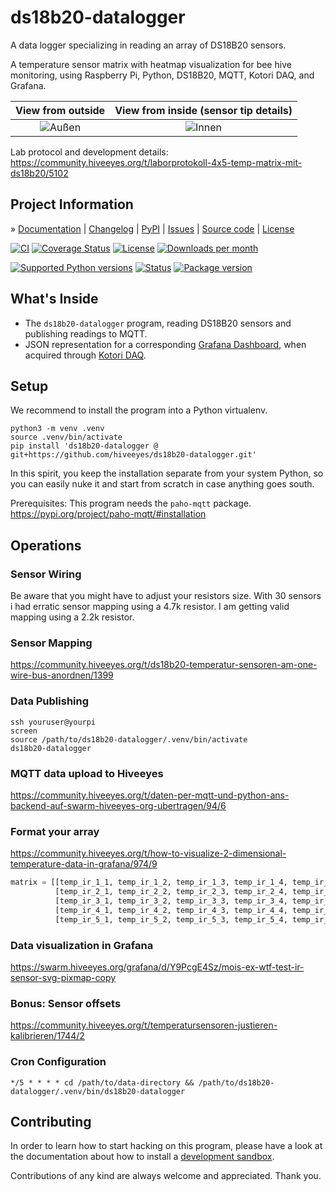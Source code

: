 # ds18b20-datalogger

A data logger specializing in reading an array of DS18B20 sensors.

A temperature sensor matrix with heatmap visualization for bee hive monitoring,
using Raspberry Pi, Python, DS18B20, MQTT, Kotori DAQ, and Grafana. 


| View from outside | View from inside (sensor tip details) |
|:----:|:----:|
| ![Außen](https://community.hiveeyes.org/uploads/default/optimized/2X/f/f59f0149306b811f793627ec956c3e43c3758e51_2_334x500.jpeg)  | ![Innen](https://community.hiveeyes.org/uploads/default/optimized/2X/1/10f98dd272bd95940b311e22ef756114bd4efa04_2_333x500.jpeg) |


Lab protocol and development details:
https://community.hiveeyes.org/t/laborprotokoll-4x5-temp-matrix-mit-ds18b20/5102


## Project Information

» [Documentation]
| [Changelog]
| [PyPI]
| [Issues]
| [Source code]
| [License]

[![CI][badge-tests]][project-tests]
[![Coverage Status][badge-coverage]][project-codecov]
[![License][badge-license]][project-license]
[![Downloads per month][badge-downloads-per-month]][project-downloads]

[![Supported Python versions][badge-python-versions]][project-pypi]
[![Status][badge-status]][project-pypi]
[![Package version][badge-package-version]][project-pypi]


## What's Inside

- The `ds18b20-datalogger` program, reading DS18B20 sensors and
  publishing readings to MQTT.
- JSON representation for a corresponding [Grafana Dashboard],
  when acquired through [Kotori DAQ].


## Setup
We recommend to install the program into a Python virtualenv.
```shell
python3 -m venv .venv
source .venv/bin/activate
pip install 'ds18b20-datalogger @ git+https://github.com/hiveeyes/ds18b20-datalogger.git'
```

In this spirit, you keep the installation separate from your system Python, so
you can easily nuke it and start from scratch in case anything goes south.

Prerequisites: This program needs the `paho-mqtt` package.
https://pypi.org/project/paho-mqtt/#installation


## Operations

### Sensor Wiring
Be aware that you might have to adjust your resistors size.
With 30 sensors i had erratic sensor mapping using a 4.7k resistor.
I am getting valid mapping using a 2.2k resistor.

### Sensor Mapping
https://community.hiveeyes.org/t/ds18b20-temperatur-sensoren-am-one-wire-bus-anordnen/1399

### Data Publishing
```shell
ssh youruser@yourpi
screen
source /path/to/ds18b20-datalogger/.venv/bin/activate
ds18b20-datalogger
```

### MQTT data upload to Hiveeyes
https://community.hiveeyes.org/t/daten-per-mqtt-und-python-ans-backend-auf-swarm-hiveeyes-org-ubertragen/94/6

### Format your array
https://community.hiveeyes.org/t/how-to-visualize-2-dimensional-temperature-data-in-grafana/974/9
```python
matrix = [[temp_ir_1_1, temp_ir_1_2, temp_ir_1_3, temp_ir_1_4, temp_ir_1_5, temp_ir_1_6],
          [temp_ir_2_1, temp_ir_2_2, temp_ir_2_3, temp_ir_2_4, temp_ir_2_5, temp_ir_2_6],
          [temp_ir_3_1, temp_ir_3_2, temp_ir_3_3, temp_ir_3_4, temp_ir_3_5, temp_ir_3_6],
          [temp_ir_4_1, temp_ir_4_2, temp_ir_4_3, temp_ir_4_4, temp_ir_4_5, temp_ir_4_6],
          [temp_ir_5_1, temp_ir_5_2, temp_ir_5_3, temp_ir_5_4, temp_ir_5_5, temp_ir_5_6]]
```

### Data visualization in Grafana
https://swarm.hiveeyes.org/grafana/d/Y9PcgE4Sz/mois-ex-wtf-test-ir-sensor-svg-pixmap-copy

### Bonus: Sensor offsets
https://community.hiveeyes.org/t/temperatursensoren-justieren-kalibrieren/1744/2

### Cron Configuration
```
*/5 * * * * cd /path/to/data-directory && /path/to/ds18b20-datalogger/.venv/bin/ds18b20-datalogger
```


## Contributing

In order to learn how to start hacking on this program, please have a look at the
documentation about how to install a [development sandbox](./docs/sandbox.md).

Contributions of any kind are always welcome and appreciated. Thank you.



[Grafana Dashboard]: https://swarm.hiveeyes.org/grafana/d/T49wHSaIk/mois-ex-wtf-test-ds18b20-5x6-temp-matrix-svg-pixmap?orgId=2&from=1712771622514&to=1712807415379
[Kotori DAQ]: https://kotori.readthedocs.io

[Changelog]: https://github.com/hiveeyes/ds18b20-datalogger/blob/main/CHANGES.md
[development documentation]: https://ds18b20-datalogger.readthedocs.io/en/latest/sandbox.html
[Documentation]: https://ds18b20-datalogger.readthedocs.io/
[Issues]: https://github.com/hiveeyes/ds18b20-datalogger/issues
[License]: https://github.com/hiveeyes/ds18b20-datalogger/blob/main/LICENSE
[PyPI]: https://pypi.org/project/ds18b20-datalogger/
[Source code]: https://github.com/hiveeyes/ds18b20-datalogger

[badge-coverage]: https://codecov.io/gh/hiveeyes/ds18b20-datalogger/branch/main/graph/badge.svg
[badge-downloads-per-month]: https://pepy.tech/badge/ds18b20-datalogger/month
[badge-license]: https://img.shields.io/github/license/hiveeyes/ds18b20-datalogger.svg
[badge-package-version]: https://img.shields.io/pypi/v/ds18b20-datalogger.svg
[badge-python-versions]: https://img.shields.io/pypi/pyversions/ds18b20-datalogger.svg
[badge-status]: https://img.shields.io/pypi/status/ds18b20-datalogger.svg
[badge-tests]: https://github.com/hiveeyes/ds18b20-datalogger/actions/workflows/tests.yml/badge.svg
[project-codecov]: https://codecov.io/gh/hiveeyes/ds18b20-datalogger
[project-downloads]: https://pepy.tech/project/ds18b20-datalogger/
[project-license]: https://github.com/hiveeyes/ds18b20-datalogger/blob/main/LICENSE
[project-pypi]: https://pypi.org/project/ds18b20-datalogger
[project-tests]: https://github.com/hiveeyes/ds18b20-datalogger/actions/workflows/tests.yml
